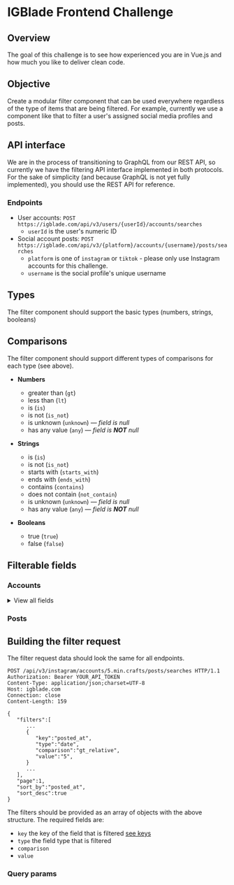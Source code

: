 # IGBlade Frontend Challenge

## Overview

The goal of this challenge is to see how experienced you are in Vue.js and how much you like to deliver clean code.

## Objective

Create a modular filter component that can be used everywhere regardless of the type of items that are being filtered. For example, currently we use a component like that to filter a user's assigned social media profiles and posts.

## API interface

We are in the process of transitioning to GraphQL from our REST API, so currently we have the filtering API interface implemented in both protocols. For the sake of simplicity (and because GraphQL is not yet fully implemented), you should use the REST API for reference.

### Endpoints

- User accounts: `POST https://igblade.com/api/v3/users/{userId}/accounts/searches`
  - `userId` is the user's numeric ID
- Social account posts: `POST https://igblade.com/api/v3/{platform}/accounts/{username}/posts/searches`
  - `platform` is one of `instagram` or `tiktok` - please only use Instagram accounts for this challenge.
  - `username` is the social profile's unique username

## Types

The filter component should support the basic types (numbers, strings, booleans)

## Comparisons

The filter component should support different types of comparisons for each type (see above).
- **Numbers**
  - greater than (`gt`)
  - less than (`lt`)
  - is (`is`)
  - is not (`is_not`)
  - is unknown (`unknown`) — _field is null_
  - has any value (`any`)  — _field is **NOT** null_

- **Strings**
  - is (`is`)
  - is not (`is_not`)
  - starts with (`starts_with`)
  - ends with (`ends_with`)
  - contains (`contains`)
  - does not contain (`not_contain`)
  - is unknown (`unknown`) — _field is null_
  - has any value (`any`)  — _field is **NOT** null_

- **Booleans**
  - true (`true`)
  - false (`false`)

## Filterable fields

### Accounts

<details>
  <summary>View all fields</summary>

  <p>

    [
     {
        "key":"follower_count",
        "label":"Followers",
        "type":"number"
     },
     {
        "key":"following_count",
        "label":"Followings",
        "type":"number"
     },
     {
        "key":"media_count",
        "label":"Posts",
        "type":"number"
     },
     {
        "key":"engagement_rate",
        "label":"Engagement rate",
        "type":"number"
     },
     {
        "key":"is_private",
        "label":"Is private",
        "type":"boolean"
     },
     {
        "key":"external_url",
        "label":"Profile link",
        "type":"string"
     },
     {
        "key":"is_verified",
        "label":"Is verified",
        "type":"boolean"
     },
     {
        "key":"is_business",
        "label":"Is business",
        "type":"boolean"
     },
     {
        "key":"biography",
        "label":"Biography",
        "type":"string"
     },
     {
        "key":"platform",
        "label":"Platform",
        "type":"platform"
     },
     {
        "key":"categories",
        "label":"Category",
        "type":"categories"
     },
     {
        "key":"team_member",
        "label":"Assignee",
        "type":"team_member"
     }
    ]

  </p>

</details>

### Posts

## Building the filter request

The filter request data should look the same for all endpoints.

```http request
POST /api/v3/instagram/accounts/5.min.crafts/posts/searches HTTP/1.1
Authorization: Bearer YOUR_API_TOKEN
Content-Type: application/json;charset=UTF-8
Host: igblade.com
Connection: close
Content-Length: 159

{
   "filters":[
      ...
      {
         "key":"posted_at",
         "type":"date",
         "comparison":"gt_relative",
         "value":"5",
      }
      ...
   ],
   "page":1,
   "sort_by":"posted_at",
   "sort_desc":true
}
```

The filters should be provided as an array of objects with the above structure.
The required fields are:
- `key` the key of the field that is filtered [see keys](#Comparisons)
- `type` the field type that is filtered
- `comparison`
- `value`

### Query params
